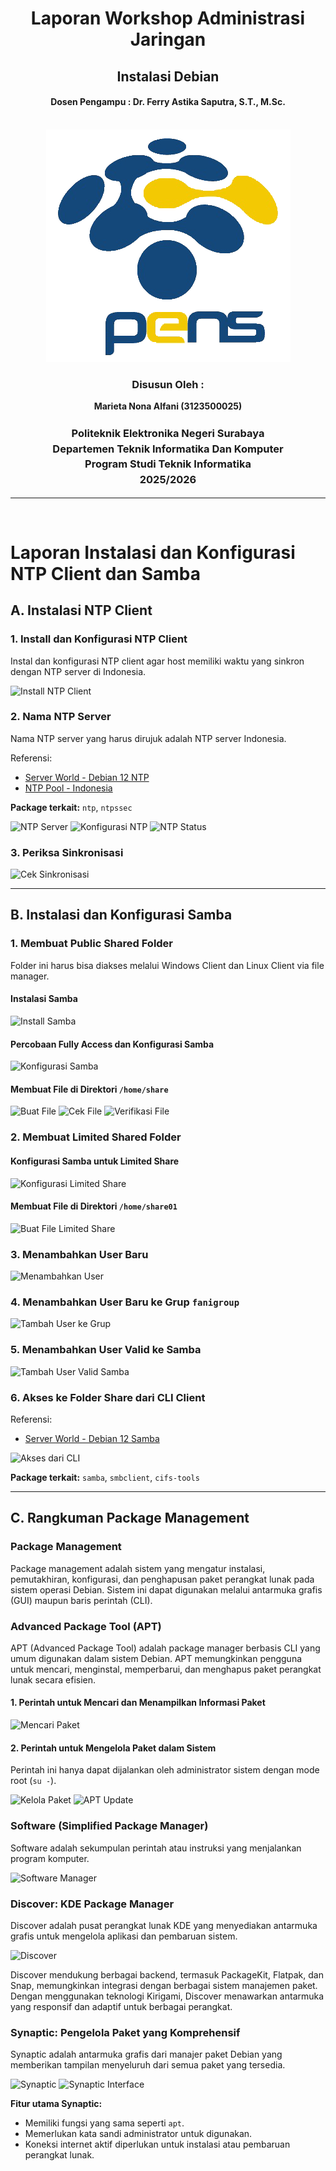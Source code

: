 <div align="center">
    <h1 style="text-align: center;font-weight: bold">Laporan Workshop Administrasi Jaringan<br></h1>
    <h2 style="text-align: center;">Instalasi Debian <br></h2>
    <h4 style="text-align: center;">Dosen Pengampu : Dr. Ferry Astika Saputra, S.T., M.Sc.</h4>
</div>
<br />
<div align="center">
    <img src="assets/Logo_PENS.png" alt="Logo PENS">
    <h3 style="text-align: center;">Disusun Oleh :</h3>
    <p style="text-align: center;">
        <strong>Marieta Nona Alfani (3123500025)</strong>
    </p>
    <h3 style="text-align: center;line-height: 1.5">Politeknik Elektronika Negeri Surabaya<br>Departemen Teknik Informatika Dan Komputer<br>Program Studi Teknik Informatika<br>2025/2026</h3>
    <hr>
</div>
<br>

# Laporan Instalasi dan Konfigurasi NTP Client dan Samba

## A. Instalasi NTP Client

### 1. Install dan Konfigurasi NTP Client
Instal dan konfigurasi NTP client agar host memiliki waktu yang sinkron dengan NTP server di Indonesia.

![Install NTP Client](image/1.png)

### 2. Nama NTP Server
Nama NTP server yang harus dirujuk adalah NTP server Indonesia.

Referensi:
- [Server World - Debian 12 NTP](https://www.server-world.info/en/note?os=Debian_12&p=ntp&f=1)
- [NTP Pool - Indonesia](https://www.ntppool.org/en/zone/id)

**Package terkait:** `ntp`, `ntpssec`

![NTP Server](image/2.png)
![Konfigurasi NTP](image/3.png)
![NTP Status](image/4.png)

### 3. Periksa Sinkronisasi

![Cek Sinkronisasi](image/5.png)

---

## B. Instalasi dan Konfigurasi Samba

### 1. Membuat Public Shared Folder
Folder ini harus bisa diakses melalui Windows Client dan Linux Client via file manager.

#### Instalasi Samba

![Install Samba](image/6.png)

#### Percobaan Fully Access dan Konfigurasi Samba

![Konfigurasi Samba](image/7.png)

#### Membuat File di Direktori `/home/share`

![Buat File](image/8.png)
![Cek File](image/9.png)
![Verifikasi File](image/10.png)

### 2. Membuat Limited Shared Folder

#### Konfigurasi Samba untuk Limited Share

![Konfigurasi Limited Share](image/11.png)

#### Membuat File di Direktori `/home/share01`

![Buat File Limited Share](image/12.png)

### 3. Menambahkan User Baru

![Menambahkan User](image/13.png)

### 4. Menambahkan User Baru ke Grup `fanigroup`

![Tambah User ke Grup](image/14.png)

### 5. Menambahkan User Valid ke Samba

![Tambah User Valid Samba](image/15.png)

### 6. Akses ke Folder Share dari CLI Client
Referensi:
- [Server World - Debian 12 Samba](https://www.server-world.info/en/note?os=Debian_12&p=samba&f=1)

![Akses dari CLI](image/16.png)

**Package terkait:** `samba`, `smbclient`, `cifs-tools`

---

## C. Rangkuman Package Management

### Package Management
Package management adalah sistem yang mengatur instalasi, pemutakhiran, konfigurasi, dan penghapusan paket perangkat lunak pada sistem operasi Debian. Sistem ini dapat digunakan melalui antarmuka grafis (GUI) maupun baris perintah (CLI).

### Advanced Package Tool (APT)
APT (Advanced Package Tool) adalah package manager berbasis CLI yang umum digunakan dalam sistem Debian. APT memungkinkan pengguna untuk mencari, menginstal, memperbarui, dan menghapus paket perangkat lunak secara efisien.

#### 1. Perintah untuk Mencari dan Menampilkan Informasi Paket

![Mencari Paket](image/17.png)

#### 2. Perintah untuk Mengelola Paket dalam Sistem
Perintah ini hanya dapat dijalankan oleh administrator sistem dengan mode root (`su -`).

![Kelola Paket](image/18.png)
![APT Update](image/19.png)

### Software (Simplified Package Manager)
Software adalah sekumpulan perintah atau instruksi yang menjalankan program komputer.

![Software Manager](image/20.png)

### Discover: KDE Package Manager
Discover adalah pusat perangkat lunak KDE yang menyediakan antarmuka grafis untuk mengelola aplikasi dan pembaruan sistem.

![Discover](image/21.png)

Discover mendukung berbagai backend, termasuk PackageKit, Flatpak, dan Snap, memungkinkan integrasi dengan berbagai sistem manajemen paket. Dengan menggunakan teknologi Kirigami, Discover menawarkan antarmuka yang responsif dan adaptif untuk berbagai perangkat.

### Synaptic: Pengelola Paket yang Komprehensif
Synaptic adalah antarmuka grafis dari manajer paket Debian yang memberikan tampilan menyeluruh dari semua paket yang tersedia.

![Synaptic](image/22.png)
![Synaptic Interface](image/23.png)

**Fitur utama Synaptic:**
- Memiliki fungsi yang sama seperti `apt`.
- Memerlukan kata sandi administrator untuk digunakan.
- Koneksi internet aktif diperlukan untuk instalasi atau pembaruan perangkat lunak.
